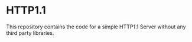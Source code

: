 # HTTP1.1

This repository contains the code for a simple HTTP1.1 Server without any third party libraries.
